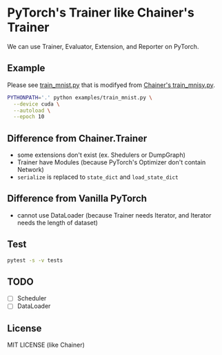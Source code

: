 # PyTorch's Trainer like Chainer's Trainer

We can use Trainer, Evaluator, Extension, and Reporter on PyTorch.

## Example
Please see [train_mnist.py](examples/train_mnist.py) that is modifyed from [Chainer's train_mnisy.py](https://github.com/chainer/chainer/blob/a45b262a4a9390044818a1d3f8cf029257ebc004/examples/mnist/train_mnist.py).
```bash
PYTHONPATH='.' python examples/train_mnist.py \
  --device cuda \
  --autoload \
  --epoch 10

```

## Difference from Chainer.Trainer
* some extensions don't exist (ex. Shedulers or DumpGraph) 
* Trainer have Modules (because PyTorch's Optimizer don't contain Network)
* `serialize` is replaced to `state_dict` and `load_state_dict`

## Difference from Vanilla PyTorch
* cannot use DataLoader (because Trainer needs Iterator, and Iterator needs the length of dataset)

## Test
```bash
pytest -s -v tests
```

## TODO

- [ ] Scheduler
- [ ] DataLoader

## License

MIT LICENSE (like Chainer)
